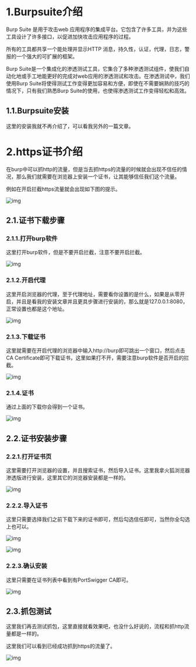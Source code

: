 # 1.**Burpsuite介绍**

Burp Suite 是用于攻击web 应用程序的集成平台。它包含了许多工具，并为这些工具设计了许多接口，以促进加快攻击应用程序的过程。

所有的工具都共享一个能处理并显示HTTP 消息，持久性，认证，代理，日志，警报的一个强大的可扩展的框架。

Burp Suite是一个集成化的渗透测试工具，它集合了多种渗透测试组件，使我们自动化地或手工地能更好的完成对web应用的渗透测试和攻击。在渗透测试中，我们使用Burp Suite将使得测试工作变得更加容易和方便，即使在不需要娴熟的技巧的情况下，只有我们熟悉Burp Suite的使用，也使得渗透测试工作变得轻松和高效。

## 1.1.**Burpsuite安装**

这里的安装我就不再介绍了，可以看我另外的一篇文章。

# 2.**https证书介绍**

在burp中可以抓http的流量，但是当去抓https的流量的时候就会出现不信任的情况，那么我们就需要在浏览器上安装一个证书，让其能够信任我们这个流量。

例如在开启拦截https流量就会出现如下图的提示。

![img](assets/wps27-1690339197091-2.jpg) 

## 2.1.**证书下载步骤**

### 2.1.1.**打开burp软件**

这里打开burp软件，但是不要开启拦截，注意不要开启拦截。

![img](assets/wps28-1690339197090-1.jpg) 

### 2.1.2.**开启代理**

这里开启浏览器的代理，至于代理地址，需要看你设置的是什么，如果是从零开启，并且是看我的安装文章并且更具步骤进行安装的，那么就是127.0.0.1:8080，正常设置也都是这个地址。

![img](assets/wps29-1690339197091-3.jpg) 

### 2.1.3.**下载证书**

这里就需要在开启代理的浏览器中输入http://burp即可跳出一个窗口，然后点击CA Certificate即可下载证书，这里如果打不开，需要注意burp软件是否开启的拦截。

![img](assets/wps30-1690339197091-4.jpg) 

### 2.1.4.**证书**

通过上面的下载你会得到一个证书。

![img](assets/wps31-1690339197091-5.jpg) 

## 2.2.**证书安装步骤**

### 2.2.1.**打开证书页**

这里需要打开浏览器的设置，并且搜索证书，然后导入证书。这里我拿火狐浏览器渗透版进行安装，这里其它的浏览器安装都是一样的。

![img](assets/wps32-1690339197091-6.jpg) 

### 2.2.2.**导入证书**

这里只需要选择我们之前下载下来的证书即可，然后勾选信任即可，当然你全勾选上也可以。

![img](assets/wps33-1690339197091-7.jpg) 

![img](assets/wps34.jpg) 

### 2.2.3.**确认安装**

这里只需要在证书列表中看到有PortSwigger CA即可。

![img](assets/wps35.jpg) 

## 2.3.**抓包测试**

这里我们再去测试抓包，这里直接就看效果吧，也没什么好说的，流程和抓http流量都是一样的。

这里我们可以看到已经成功抓到https的流量了。

![img](assets/wps36.jpg) 

 

 

 